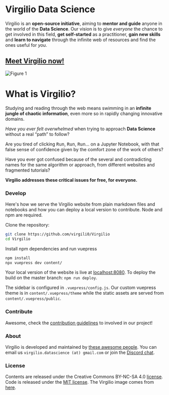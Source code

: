 # Virgilio Data Science

Virgilio is an **open-source initiative**, aiming to **mentor and guide** anyone in the world of the **Data Science**.
Our vision is to give *everyone* the chance to get involved in this field, **get self-started** as a practitioner, **gain new skills** and **learn to navigate** through the infinite web of resources and find the ones useful for *you*.

## [**Meet Virgilio now!**](https://virgili0.github.io/Virgilio/)
![Figure 1](virgilio.PNG "1") 

# What is Virgilio?

Studying and reading through the web means swimming in an **infinite jungle of chaotic information**, even more so in rapidly changing innovative domains. 

_Have you ever felt overwhelmed_ when trying to approach **Data Science** without a real “path” to follow? 

Are you tired of clicking <kbd>Run</kbd>, <kbd>Run</kbd>, <kbd>Run</kbd>... on a Jupyter Notebook, with that false sense of confidence given by the comfort zone of the work of others?

Have you ever got confused because of the several and contradicting names for the same algorithm or approach, from different websites and fragmented tutorials? 

**Virgilio addresses these critical issues for free, for everyone.**


### Develop

Here's how we serve the Virgilio website from plain markdown files and notebooks and how you can deploy a local version to contribute. Node and npm are required.

Clone the repository:

```bash
git clone https://github.com/virgili0/Virgilio
cd Virgilio
```

Install npm dependencies and run vuepress
```bash
npm install
npx vuepress dev content/
```

Your local version of the website is live at [localhost:8080](http://localhost:8080). To deploy the build on the master branch: `npm run deploy`.

The sidebar is configured in `.vuepress/config.js`. Our custom vuepress theme is in `content/.vuepress/theme` while the static assets are served from `content/.vuepress/public`.

### Contribute

Awesome, check the [contribution guidelines](docs/contributing.md) to involved in our project!

### About

Virgilio is developed and maintained by [these awesome people](docs/contributors.md).
You can email us `virgilio.datascience (at) gmail.com` or join the [Discord chat](https://discord.gg/UpQ8bb7).

### License

Contents are released under the Creative Commons BY-NC-SA 4.0 [license](https://github.com/virgili0/Virgilio/blob/dev/LICENSE). Code is released under the [MIT license](https://github.com/virgili0/Virgilio/blob/dev/.vuepress/LICENSE).
The Virgilio image comes from [here](https://upload.wikimedia.org/wikipedia/commons/c/ce/Virgil_.jpg).
